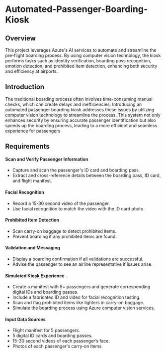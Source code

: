 # Automated-Passenger-Boarding-Kiosk

## Overview
This project leverages Azure's AI services to automate and streamline the pre-flight boarding process. By using computer vision technology, the kiosk performs tasks such as identity verification, boarding pass recognition, emotion detection, and prohibited item detection, enhancing both security and efficiency at airports.

## Introduction
The traditional boarding process often involves time-consuming manual checks, which can create delays and inefficiencies. Introducing an automated passenger boarding kiosk addresses these issues by utilizing computer vision technology to streamline the process. This system not only enhances security by ensuring accurate passenger identification but also speeds up the boarding process, leading to a more efficient and seamless experience for passengers

## Requirements

#### Scan and Verify Passenger Information
- Capture and scan the passenger's ID card and boarding pass.
- Extract and cross-reference details between the boarding pass, ID card, and flight manifest.

#### Facial Recognition
- Record a 15-30 second video of the passenger.
- Use facial recognition to match the video with the ID card photo.

#### Prohibited Item Detection
- Scan carry-on baggage to detect prohibited items.
- Prevent boarding if any prohibited items are found.

#### Validation and Messaging
- Display a boarding confirmation if all validations are successful.
- Advise the passenger to see an airline representative if issues arise.

#### Simulated Kiosk Experience
- Create a manifest with 5+ passengers and generate corresponding digital IDs and boarding passes.
- Include a fabricated ID and video for facial recognition testing.
- Scan and flag prohibited items like lighters in carry-on baggage.
- Simulate the boarding process using Azure computer vision services.

#### Input Data Sources
- Flight manifest for 5 passengers.
- 5 digital ID cards and boarding passes.
- 15-30 second videos of each passenger’s face.
- Photos of each passenger's carry-on items.
